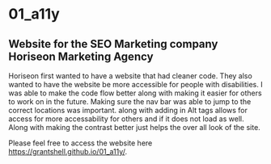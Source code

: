 # 01_a11y

## Website for the SEO Marketing company Horiseon Marketing Agency

Horiseon first wanted to have a website that had cleaner code. They also wanted to have the website be more accessible for people with disabilities. I was able to make the code flow better along with making it easier for others to work on in the future.
Making sure the nav bar was able to jump to the correct locations was important. along with adding in Alt tags allows for access for more accessability for others and if it does not load as well. Along with making the contrast better just helps the over all look of the site.

Please feel free to access the website here https://grantshell.github.io/01_a11y/.
